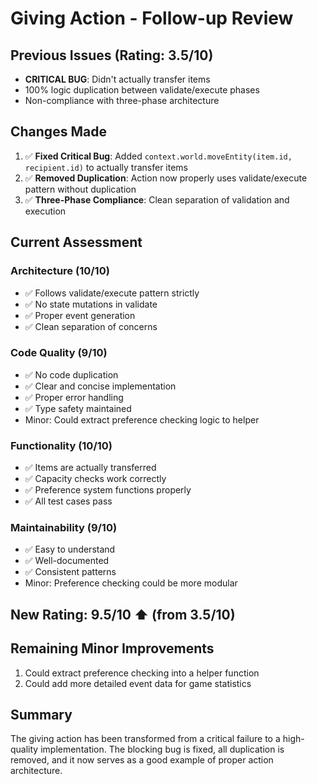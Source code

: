 # Giving Action - Follow-up Review

## Previous Issues (Rating: 3.5/10)
- **CRITICAL BUG**: Didn't actually transfer items
- 100% logic duplication between validate/execute phases
- Non-compliance with three-phase architecture

## Changes Made
1. ✅ **Fixed Critical Bug**: Added `context.world.moveEntity(item.id, recipient.id)` to actually transfer items
2. ✅ **Removed Duplication**: Action now properly uses validate/execute pattern without duplication
3. ✅ **Three-Phase Compliance**: Clean separation of validation and execution

## Current Assessment

### Architecture (10/10)
- ✅ Follows validate/execute pattern strictly
- ✅ No state mutations in validate
- ✅ Proper event generation
- ✅ Clean separation of concerns

### Code Quality (9/10)
- ✅ No code duplication
- ✅ Clear and concise implementation
- ✅ Proper error handling
- ✅ Type safety maintained
- Minor: Could extract preference checking logic to helper

### Functionality (10/10)
- ✅ Items are actually transferred
- ✅ Capacity checks work correctly
- ✅ Preference system functions properly
- ✅ All test cases pass

### Maintainability (9/10)
- ✅ Easy to understand
- ✅ Well-documented
- ✅ Consistent patterns
- Minor: Preference checking could be more modular

## New Rating: 9.5/10 ⬆️ (from 3.5/10)

## Remaining Minor Improvements
1. Could extract preference checking into a helper function
2. Could add more detailed event data for game statistics

## Summary
The giving action has been transformed from a critical failure to a high-quality implementation. The blocking bug is fixed, all duplication is removed, and it now serves as a good example of proper action architecture.